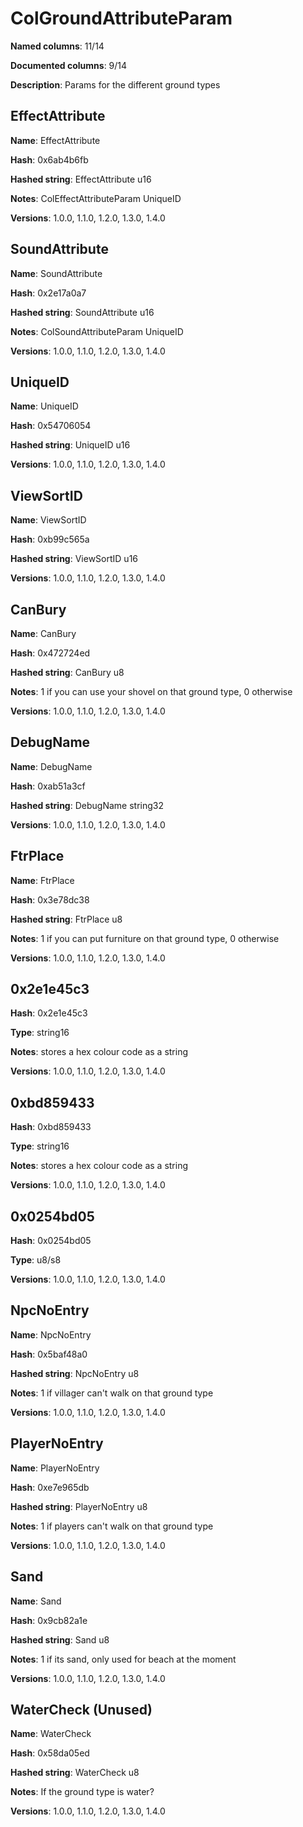 # ColGroundAttributeParam
**Named columns**: 11/14

**Documented columns**: 9/14

**Description**: Params for the different ground types
## EffectAttribute

**Name**: EffectAttribute

**Hash**: 0x6ab4b6fb

**Hashed string**: EffectAttribute u16

**Notes**: ColEffectAttributeParam UniqueID

**Versions**: 1.0.0, 1.1.0, 1.2.0, 1.3.0, 1.4.0

## SoundAttribute

**Name**: SoundAttribute

**Hash**: 0x2e17a0a7

**Hashed string**: SoundAttribute u16

**Notes**: ColSoundAttributeParam UniqueID

**Versions**: 1.0.0, 1.1.0, 1.2.0, 1.3.0, 1.4.0

## UniqueID

**Name**: UniqueID

**Hash**: 0x54706054

**Hashed string**: UniqueID u16

**Versions**: 1.0.0, 1.1.0, 1.2.0, 1.3.0, 1.4.0

## ViewSortID

**Name**: ViewSortID

**Hash**: 0xb99c565a

**Hashed string**: ViewSortID u16

**Versions**: 1.0.0, 1.1.0, 1.2.0, 1.3.0, 1.4.0

## CanBury

**Name**: CanBury

**Hash**: 0x472724ed

**Hashed string**: CanBury u8

**Notes**: 1 if you can use your shovel on that ground type, 0 otherwise

**Versions**: 1.0.0, 1.1.0, 1.2.0, 1.3.0, 1.4.0

## DebugName

**Name**: DebugName

**Hash**: 0xab51a3cf

**Hashed string**: DebugName string32

**Versions**: 1.0.0, 1.1.0, 1.2.0, 1.3.0, 1.4.0

## FtrPlace

**Name**: FtrPlace

**Hash**: 0x3e78dc38

**Hashed string**: FtrPlace u8

**Notes**: 1 if you can put furniture on that ground type, 0 otherwise

**Versions**: 1.0.0, 1.1.0, 1.2.0, 1.3.0, 1.4.0

## 0x2e1e45c3

**Hash**: 0x2e1e45c3

**Type**: string16

**Notes**: stores a hex colour code as a string

**Versions**: 1.0.0, 1.1.0, 1.2.0, 1.3.0, 1.4.0

## 0xbd859433

**Hash**: 0xbd859433

**Type**: string16

**Notes**: stores a hex colour code as a string

**Versions**: 1.0.0, 1.1.0, 1.2.0, 1.3.0, 1.4.0

## 0x0254bd05

**Hash**: 0x0254bd05

**Type**: u8/s8

**Versions**: 1.0.0, 1.1.0, 1.2.0, 1.3.0, 1.4.0

## NpcNoEntry

**Name**: NpcNoEntry

**Hash**: 0x5baf48a0

**Hashed string**: NpcNoEntry u8

**Notes**: 1 if villager can't walk on that ground type

**Versions**: 1.0.0, 1.1.0, 1.2.0, 1.3.0, 1.4.0

## PlayerNoEntry

**Name**: PlayerNoEntry

**Hash**: 0xe7e965db

**Hashed string**: PlayerNoEntry u8

**Notes**: 1 if players can't walk on that ground type

**Versions**: 1.0.0, 1.1.0, 1.2.0, 1.3.0, 1.4.0

## Sand

**Name**: Sand

**Hash**: 0x9cb82a1e

**Hashed string**: Sand u8

**Notes**: 1 if its sand, only used for beach at the moment

**Versions**: 1.0.0, 1.1.0, 1.2.0, 1.3.0, 1.4.0

## WaterCheck (Unused)

**Name**: WaterCheck

**Hash**: 0x58da05ed

**Hashed string**: WaterCheck u8

**Notes**: If the ground type is water?

**Versions**: 1.0.0, 1.1.0, 1.2.0, 1.3.0, 1.4.0

